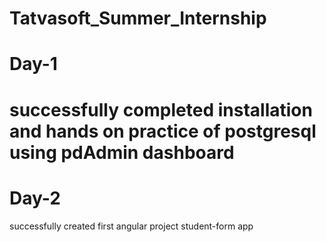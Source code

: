
# Tatvasoft_Summer_Internship

# Day-1 
successfully completed installation and hands on practice of postgresql using pdAdmin dashboard
=======
# Day-2
successfully created first angular project student-form app 



